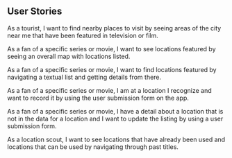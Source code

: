 ## User Stories

As a tourist, I want to find nearby places to visit by seeing areas of the city near me that have been featured in television or film.

As a fan of a specific series or movie, I want to see locations featured by seeing an overall map with locations listed.

As a fan of a specific series or movie, I want to find locations featured by navigating a textual list and getting details from there. 

As a fan of a specific series or movie, I am at a location I recognize and want to record it by using the user submission form on the app. 

As a fan of a specific series or movie, I have a detail about a location that is not in the data for a location and I want to update the listing by using a user submission form.

As a location scout, I want to see locations that have already been used and locations that can be used by navigating through past titles.
